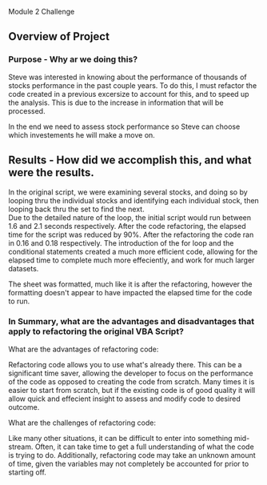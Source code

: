 Module 2 Challenge

## Overview of Project




### Purpose - Why ar we doing this?

Steve was interested in knowing about the performance of thousands of stocks performance in the past couple years.  To do this, I must refactor the code created in a previous excersize to 
account for this, and to speed up the analysis.  This is due to the increase in information that will be processed.

In the end we need to assess stock performance so Steve can choose which investements he will make a move on.

## Results - How did we accomplish this, and what were the results.

In the original script, we were examining several stocks, and doing so by looping thru the individual stocks and identifying each individual stock, then looping back thru the set to find the next.  
Due to the detailed nature of the loop, the initial script would run between 1.6 and 2.1 seconds respectively.  After the code refactoring, the elapsed time for the script was reduced by 90%.  After the refactoring
the code ran in 0.16 and 0.18 respectively.  The introduction of the for loop and the conditional statements created a much more efficient code, allowing for the elapsed time to complete much more effeciently, and work
for much larger datasets.

The sheet was formatted, much like it is after the refactoring, however the formatting doesn't appear to have impacted the elapsed time for the code to run.

### In Summary, what are the advantages and disadvantages that apply to refactoring the original VBA Script?

What are the advantages of refactoring code:

Refactoring code allows you to use what's already there.  This can be a significant time saver, allowing the developer to focus on the performance of the code as
opposed to creating the code from scratch.  Many times it is easier to start from scratch, but if the existing code is of good quality it will allow quick and effecient insight
to assess and modify code to desired outcome.

What are the challenges of refactoring code:

Like many other situations, it can be difficult to enter into something mid-stream.  Often, it can take time to get a full understanding of what the code is trying to do.  Additionally, refactoring code 
may take an unknown amount of time, given the variables may not completely be accounted for prior to starting off.
